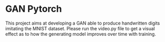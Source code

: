 # GAN Pytorch

This project aims at developing a GAN able to produce handwritten digits imitating the MNIST dataset. Please run the video.py file to get a visual effect as to how the generating model improves over time with training.   
